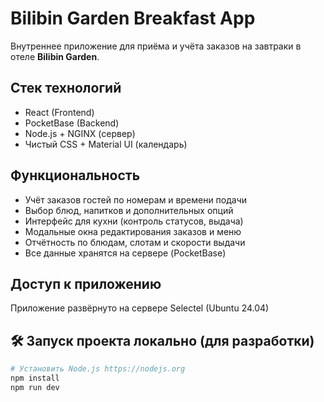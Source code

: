 # Bilibin Garden Breakfast App

Внутреннее приложение для приёма и учёта заказов на завтраки в отеле **Bilibin Garden**.

##  Стек технологий

- React (Frontend)
- PocketBase (Backend)
- Node.js + NGINX (сервер)
- Чистый CSS + Material UI (календарь)

##  Функциональность

- Учёт заказов гостей по номерам и времени подачи
- Выбор блюд, напитков и дополнительных опций
- Интерфейс для кухни (контроль статусов, выдача)
- Модальные окна редактирования заказов и меню
- Отчётность по блюдам, слотам и скорости выдачи
- Все данные хранятся на сервере (PocketBase)

## Доступ к приложению

Приложение развёрнуто на сервере Selectel (Ubuntu 24.04)  

## 🛠️ Запуск проекта локально (для разработки)


```bash
# Установить Node.js https://nodejs.org
npm install
npm run dev

